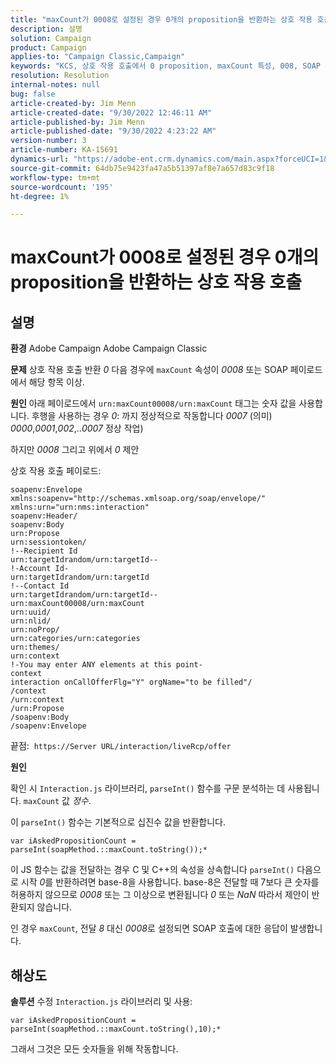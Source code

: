 ```yaml
---
title: "maxCount가 0008로 설정된 경우 0개의 proposition을 반환하는 상호 작용 호출"
description: 설명
solution: Campaign
product: Campaign
applies-to: "Campaign Classic,Campaign"
keywords: "KCS, 상호 작용 호출에서 0 proposition, maxCount 특성, 008, SOAP 페이로드, Adobe Campaign, Adobe Campaign Classic 반환"
resolution: Resolution
internal-notes: null
bug: false
article-created-by: Jim Menn
article-created-date: "9/30/2022 12:46:11 AM"
article-published-by: Jim Menn
article-published-date: "9/30/2022 4:23:22 AM"
version-number: 3
article-number: KA-15691
dynamics-url: "https://adobe-ent.crm.dynamics.com/main.aspx?forceUCI=1&pagetype=entityrecord&etn=knowledgearticle&id=178a6d43-5940-ed11-9db1-0022480866ad"
source-git-commit: 64db75e9423fa47a5b51397af8e7a657d83c9f18
workflow-type: tm+mt
source-wordcount: '195'
ht-degree: 1%

---
```


# maxCount가 0008로 설정된 경우 0개의 proposition을 반환하는 상호 작용 호출

## 설명


<b>환경</b>
Adobe Campaign Adobe Campaign Classic

<b>문제</b>
상호 작용 호출 반환 *0* 다음 경우에 `maxCount` 속성이 *0008* 또는 SOAP 페이로드에서 해당 항목 이상.

<b>원인</b>
아래 페이로드에서 `urn:maxCount00008/urn:maxCount` 태그는 숫자 값을 사용합니다.
후행을 사용하는 경우 *0*: 까지 정상적으로 작동합니다 *0007* (의미) *0000*,*0001*,*002*,..*0007* 정상 작업)

하지만 *0008* 그리고 위에서 *0* 제안

상호 작용 호출 페이로드:


```
soapenv:Envelope xmlns:soapenv="http://schemas.xmlsoap.org/soap/envelope/" xmlns:urn="urn:nms:interaction"
soapenv:Header/
soapenv:Body
urn:Propose
urn:sessiontoken/
!--Recipient Id
urn:targetIdrandom/urn:targetId--
!-Account Id-
urn:targetIdrandom/urn:targetId
!--Contact Id
urn:targetIdrandom/urn:targetId--
urn:maxCount00008/urn:maxCount
urn:uuid/
urn:nlid/
urn:noProp/
urn:categories/urn:categories
urn:themes/
urn:context
!-You may enter ANY elements at this point-
context
interaction onCallOfferFlg="Y" orgName="to be filled"/
/context
/urn:context
/urn:Propose
/soapenv:Body
/soapenv:Envelope
```




끝점: 
`https://Server URL/interaction/liveRcp/offer`

<b>원인</b>

확인 시 `Interaction.js` 라이브러리, `parseInt()` 함수를 구문 분석하는 데 사용됩니다. `maxCount` 값 *정수*.

이 `parseInt()` 함수는 기본적으로 십진수 값을 반환합니다.


```
var iAskedPropositionCount = parseInt(soapMethod.::maxCount.toString());*
```


이 JS 함수는 값을 전달하는 경우 C 및 C++의 속성을 상속합니다 `parseInt()` 다음으로 시작 *0*를 반환하려면 base-8을 사용합니다.
base-8은 전달할 때 7보다 큰 숫자를 허용하지 않으므로 *0008* 또는 그 이상으로 변환됩니다 *0* 또는 *NaN* 따라서 제안이 반환되지 않습니다.

인 경우 `maxCount`, 전달 *8* 대신 *0008*&#x200B;로 설정되면 SOAP 호출에 대한 응답이 발생합니다.


## 해상도


<b>솔루션</b>
수정 `Interaction.js` 라이브러리 및 사용:




```
var iAskedPropositionCount = parseInt(soapMethod.::maxCount.toString(),10);*
```




그래서 그것은 모든 숫자들을 위해 작동합니다.
